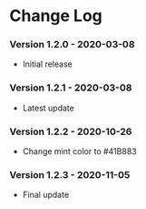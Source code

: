 # Change Log

### Version 1.2.0 - 2020-03-08

- Initial release

### Version 1.2.1 - 2020-03-08

- Latest update

### Version 1.2.2 - 2020-10-26

- Change mint color to #41B883

### Version 1.2.3 - 2020-11-05

- Final update